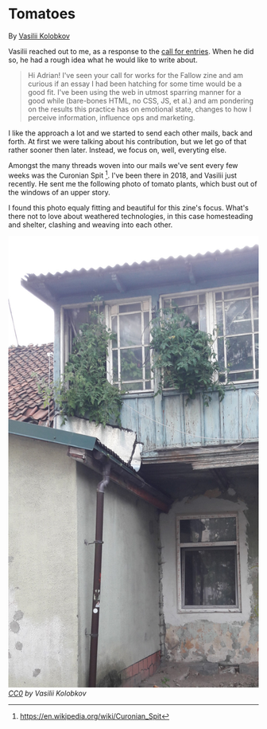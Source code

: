 # Tomatoes
By [Vasilii Kolobkov](https://orangeshoelaces.net/)

Vasilii reached out to me, as a response to the [call for entries](notes/call-fallow-zine-1.md). When he did so, he had a rough idea what he would like to write about.

> Hi Adrian!  I've seen your call for works for the Fallow zine and am
curious if an essay I had been hatching for some time would be a good
fit. I've been using the web in utmost sparring manner for a good while
(bare-bones HTML, no CSS, JS, et al.) and am pondering on the results
this practice has on emotional state, changes to how I perceive
information, influence ops and marketing.

I like the approach a lot and we started to send each other mails, back and forth. At first we were talking about his contribution, but we let go of that rather sooner then later. Instead, we focus on, well, everyting else.

Amongst the many threads woven into our mails we've sent every few weeks was the Curonian Spit [^1]. I've been there in 2018, and Vasilii just recently. He sent me the following photo of tomato plants, which bust out of the windows of an upper story.

I found this photo equaly fitting and beautiful for this zine's focus. What's there not to love about weathered technologies, in this case homesteading and shelter, clashing and weaving into each other. 

![IMG_20220731_174247_s](/fp1/8_Tomatoes/IMG_20220731_174247_s.jpg)
*[CC0](https://creativecommons.org/publicdomain/zero/1.0/legalcode) by Vasilii Kolobkov*

[^1]: https://en.wikipedia.org/wiki/Curonian_Spit
